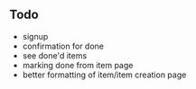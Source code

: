 ## Todo

* signup
* confirmation for done
* see done'd items
* marking done from item page
* better formatting of item/item creation page